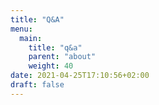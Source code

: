 ```yaml
---
title: "Q&A"
menu:
  main:
    title: "q&a"
    parent: "about"
    weight: 40
date: 2021-04-25T17:10:56+02:00
draft: false
---
```


